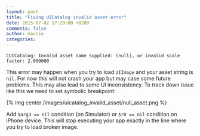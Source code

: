 ```yaml
---
layout: post
title: "Fixing UICatalog invalid asset error"
date: 2015-07-02 17:29:00 +0200
comments: false
author: marcin
categories: 
---
```


```
CUICatalog: Invalid asset name supplied: (null), or invalid scale factor: 2.000000
```
This error may happen when you try to load `UIImage` and your asset string is `nil`. For now this will not crash your app but may case some future problems. This may also lead to some UI inconsistency. To track down issue like this we need to set symbolic breakpoint:
<!--more-->
{% img center /images/uicatalog_invalid_asset/null_asset.png %}  

Add `$arg3 == nil` condition (on Simulator) or `$r0 == nil` condition on iPhone device. This will stop executing your app exactly in the line where you try to load broken image.
